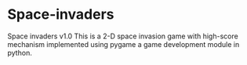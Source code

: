 # Space-invaders
Space invaders v1.0
This is a 2-D space invasion game with high-score mechanism implemented using pygame a game development module in python.

